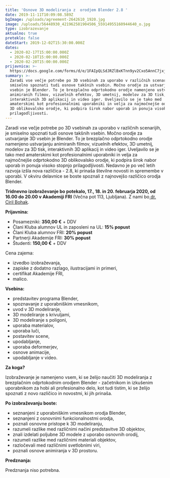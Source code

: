 ```yaml
---
title: 'Osnove 3D modeliranja z  orodjem Blender 2.8 '
date: 2019-11-11T10:09:08.589Z
bgImage: /uploads/agreement-2642610_1920.jpg
image: /uploads/56448930_421962581904506_55914955160944640_o.jpg
type: izobrazevanje
aktualno: true
preteklo: false
dateStart: 2019-12-02T15:30:00.000Z
dates:
  - 2020-02-17T15:00:00.000Z
  - 2020-02-18T15:00:00.000Z
  - 2020-02-20T15:00:00.000Z
prijavnica: >-
  https://docs.google.com/forms/d/e/1FAIpQLSdJRZlBxKTnn9yv2Cxo5AnnC7jxj6AOotsi08RfWshg6Y4XBw/viewform?usp=sf_link
summary: >-
  Zaradi vse večje potrebe po 3D vsebinah za uporabo v različnih scenarijih, je
  smiselno spoznati tudi osnove takšnih vsebin. Močno orodje za ustvarjanje 3D
  vsebin je Blender. To je brezplačno odprtokodno orodje namenjeno ustvarjanju
  animiranih filmov, vizuelnih efektov, 3D umetnij, modelov za 3D tisk,
  interaktivnih 3D aplikacij in video iger. Uveljavilo se je tako med
  amaterskimi kot profesionalnimi uporabniki in velja za najmočnejše odprtokodno
  3D oblikovalsko orodje, ki podpira širok nabor uporab in ponuja visoko stopnjo
  prilagodljivosti.
---
```

Zaradi vse večje potrebe po 3D vsebinah za uporabo v različnih scenarijih, je smiselno spoznati tudi osnove takšnih vsebin. Močno orodje za ustvarjanje 3D vsebin je Blender. To je brezplačno odprtokodno orodje namenjeno ustvarjanju animiranih filmov, vizuelnih efektov, 3D umetnij, modelov za 3D tisk, interaktivnih 3D aplikacij in video iger. Uveljavilo se je tako med amaterskimi kot profesionalnimi uporabniki in velja za najmočnejše odprtokodno 3D oblikovalsko orodje, ki podpira širok nabor uporab in ponuja visoko stopnjo prilagodljivosti. Nedavno je po več letih razvoja izšla nova različica - 2.8, ki prinaša številne novosti in spremembe v uporabi. V okviru delavnice se boste spoznali z najnovejšo različico orodja Blender.

**Tridnevno izobraževanje bo potekalo, 17., 18. in 20. februarja 2020, od 16.00 do 20.00 v Akademiji FRI** (Večna pot 113, Ljubljana). Z nami bo[ dr. Ciril Bohak](https://akademijafri.si/izvajalci/ciril-bohak/).

**Prijavnina:**

* Posamezniki: **350,00 €** + DDV
* Člani Kluba alumnov UL in zaposleni na UL: **15% popust**
* Člani Kluba alumnov FRI: **20% popust**
* Partnerji Akademije FRI: **30% popust**
* Študenti: **150,00 €** + DDV

Cena zajema:

* izvedbo izobraževanja,
* zapiske z dodatno razlago, ilustracijami in primeri,
* certifikat Akademije FRI,
* malico.

**Vsebina:**

* predstavitev programa Blender,
* spoznavanje z uporabniškim vmesnikom,
* uvod v 3D modeliranje,
* 3D modeliranje s krivuljami,
* 3D modeliranje s poligoni,
* uporaba materialov,
* uporaba luči,
* postavitev scene,
* upodabljanje,
* uporaba deformerjev,
* osnove animacije,
* upodabljanje v video.

**Za koga?**

Izobraževanje je namenjeno vsem, ki se želijo naučiti 3D modeliranja z brezplačnim odprtokodnim orodjem Blender - začetnikom in izkušenim uporabnikom za hobi ali profesionalno delo, kot tudi tistim, ki se želijo spoznati z novo različico in novostmi, ki jih prinaša.

**Po izobraževanju boste:**

* seznanjeni z uporabniškim vmesnikom orodja Blender,
* seznanjeni z osnovnimi funkcionalnostmi orodja,
* poznali osnovne pristope k 3D modeliranju,
* razumeli razlike med različnimi načini predstavitve 3D objektov,
* znali izdelati poljubne 3D modele z uporabo osnovnih orodij,
* razumeli razlike med različnimi materiali objektov,
* razločevali med različnimi svetlobnimi viri,
* poznali osnove animiranja v 3D prostoru.

**Predznanja:**

Predznanja niso potrebna.

